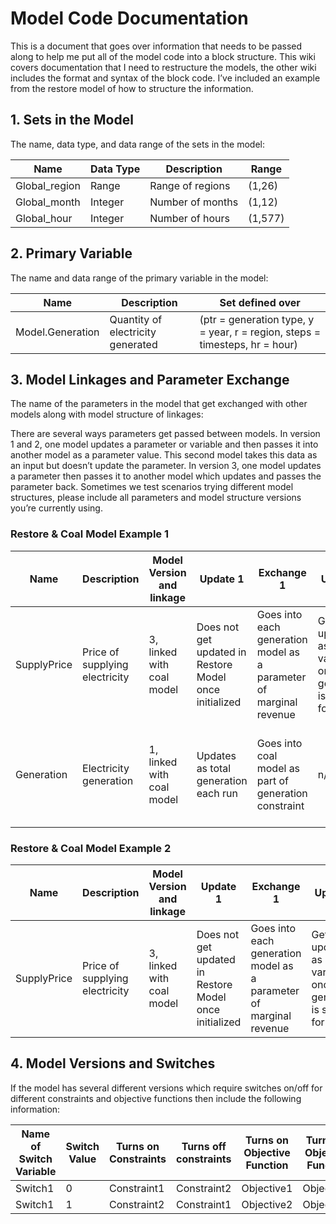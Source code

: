 # Model Code Documentation

This is a document that goes over information that needs to be passed along to help me put all of the model code into a block structure. This wiki covers documentation that I need to restructure the models, the other wiki includes the format and syntax of the block code. I’ve included an example from the restore model of how to structure the information.

## 1. Sets in the Model

The name, data type, and data range of the sets in the model:

| Name          | Data Type | Description      | Range    |
|---------------|-----------|------------------|----------|
| Global_region | Range     | Range of regions | (1,26)   |
| Global_month  | Integer   | Number of months | (1,12)   |
| Global_hour   | Integer   | Number of hours  | (1,577)  |

## 2. Primary Variable

The name and data range of the primary variable in the model:

| Name                | Description                     | Set defined over                                            |
|---------------------|---------------------------------|-------------------------------------------------------------|
| Model.Generation    | Quantity of electricity generated | (ptr = generation type, y = year, r = region, steps = timesteps, hr = hour) |

## 3. Model Linkages and Parameter Exchange

The name of the parameters in the model that get exchanged with other models along with model structure of linkages:

There are several ways parameters get passed between models. In version 1 and 2, one model updates a parameter or variable and then passes it into another model as a parameter value. This second model takes this data as an input but doesn’t update the parameter. In version 3, one model updates a parameter then passes it to another model which updates and passes the parameter back. Sometimes we test scenarios trying different model structures, please include all parameters and model structure versions you’re currently using.

### Restore & Coal Model Example 1

| Name          | Description             | Model Version and linkage       | Update 1                              | Exchange 1                                          | Update 2                                          | Exchange 2  | Range Size                                       |
|---------------|-------------------------|---------------------------------|---------------------------------------|----------------------------------------------------|--------------------------------------------------|-------------|--------------------------------------------------|
| SupplyPrice   | Price of supplying electricity | 3, linked with coal model       | Does not get updated in Restore Model once initialized | Goes into each generation model as a parameter of marginal revenue | Gets updated as a dual variable once coal generation is solved for | Gets passed back to restore model once updated | (ptr = generation type, r = region, s = season, steps = timestep, y = year) |
| Generation    | Electricity generation  | 1, linked with coal model       | Updates as total generation each run  | Goes into coal model as part of generation constraint | n/a                                             | n/a         | (ptr = generation type, y = year, r = region, steps = timesteps, hr = hour) |

### Restore & Coal Model Example 2

| Name          | Description             | Model Version and linkage       | Update 1                              | Exchange 1                                          | Update 2                                          | Exchange 2  | Range Size                                       |
|---------------|-------------------------|---------------------------------|---------------------------------------|----------------------------------------------------|--------------------------------------------------|-------------|--------------------------------------------------|
| SupplyPrice   | Price of supplying electricity | 3, linked with coal model       | Does not get updated in Restore Model once initialized | Goes into each generation model as a parameter of marginal revenue | Gets updated as a dual variable once coal generation is solved for | Gets passed back to restore model once updated | (ptr = generation type, r = region, s = season, steps = timestep, y = year) |

## 4. Model Versions and Switches

If the model has several different versions which require switches on/off for different constraints and objective functions then include the following information:

| Name of Switch Variable | Switch Value | Turns on Constraints | Turns off constraints | Turns on Objective Function | Turns off Objective Function |
|-------------------------|--------------|----------------------|-----------------------|-----------------------------|------------------------------|
| Switch1                 | 0            | Constraint1          | Constraint2           | Objective1                  | Objective2                   |
| Switch1                 | 1            | Constraint2          | Constraint1           | Objective2                  | Objective1                   |
